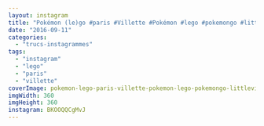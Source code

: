 ```yaml
---
layout: instagram
title: "Pokémon (le)go #paris #Villette #Pokémon #lego #pokemongo #littlevilette"
date: "2016-09-11"
categories: 
  - "trucs-instagrammes"
tags: 
  - "instagram"
  - "lego"
  - "paris"
  - "villette"
coverImage: pokemon-lego-paris-villette-pokemon-lego-pokemongo-littlevilette.jpg
imgWidth: 360
imgHeight: 360
instagram: BKOOQQCgMvJ
---
```

